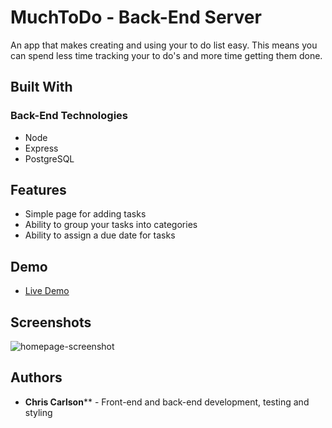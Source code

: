 # MuchToDo - Back-End Server
An app that makes creating and using your to do list easy. This means you can spend less time tracking your to do's and more time getting them done.

## Built With


### Back-End Technologies
* Node
* Express
* PostgreSQL

## Features
* Simple page for adding tasks
* Ability to group your tasks into categories
* Ability to assign a due date for tasks

## Demo

- [Live Demo](https://muchtodo-client.now.sh/)

## Screenshots

![homepage-screenshot](https://user-images.githubusercontent.com/49646269/61745032-32be4a80-ad88-11e9-9995-14f3eef6db2b.png)

## Authors
* **Chris Carlson**** - Front-end and back-end development, testing and styling






